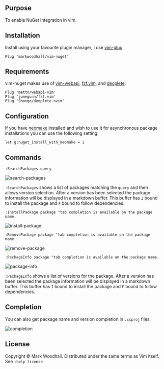 ## Purpose

To enable NuGet integration in vim.

## Installation

Install using your favourite plugin manager,
I use [vim-plug](https://github.com/junegunn/vim-plug)

```viml
Plug 'markwoodhall/vim-nuget'
```

## Requirements

vim-nuget makes use of [vim-webapi](https://github.com/mattn/webapi-vim), [fzf.vim](https://github.com/junegunn/fzf.vim), and [deoplete](https://github.com/Shougo/deoplete.nvim).

```viml
Plug 'mattn/webapi-vim'
Plug 'junegunn/fzf.vim'
Plug 'Shougo/deoplete.nvim'
```

## Configuration

If you have [neomake](https://github.com/neomake/neomake) installed and wish to use it for asynchronous package installations you can use the following setting:

```viml
let g:nuget_install_with_neomake = 1
```

## Commands

```viml
:SearchPackages query
```

![search-packages](http://i.imgur.com/G2m7WKq.gif)

`:SearchPackages` shows a list of packages matching the `query` and then allows version selection. After a version has been selected
the package information will be displayed in a markdown buffer. This buffer has `I` bound to install the package and `F` bound to follow dependencies.    

```viml
:InstallPackage package "tab completion is available on the package name.
```

![install-package](http://i.imgur.com/mDSiChI.gif)

```viml
:RemovePackage package "tab completion is available on the package name.
```

![remove-package](http://i.imgur.com/Q5j83FU.gif)

```viml
:PackageInfo package "tab completion is available on the package name.
```
![package-info](http://i.imgur.com/wedleIm.gif)

`:PackageInfo` shows a list of versions for the package. After a version has been selected
the package information will be displayed in a markdown buffer. This buffer has `I` bound to install the package and `F` bound to follow dependencies.    

## Completion

You can also get package name and version completion in `.csproj` files.

![completion](http://i.imgur.com/Y6WlADL.gif)

## License
Copyright © Mark Woodhall. Distributed under the same terms as Vim itself. See `:help license`
